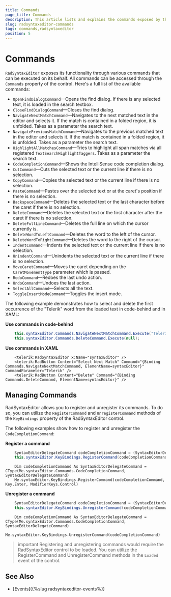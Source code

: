 ```yaml
---
title: Commands
page_title: Commands
description: This article lists and explains the commands exposed by the RadSyntaxEditor control.
slug: radsyntaxeditor-commands
tags: commands,radsyntaxeditor
position: 5
---
```


# Commands

`RadSyntaxEditor` exposes its functionality through various commands that can be executed on its behalf. All commands can be accessed through the `Commands` property of the control. Here's a full list of the available commands:

* `OpenFindDialogCommand`&mdash;Opens the find dialog. If there is any selected text, it is loaded in the search textbox.
* `CloseFindDialogCommand`&mdash;Closes the find dialog.
* `NavigateNextMatchCommand`&mdash;Navigates to the next matched text in the editor and selects it. If the match is contained in a folded region, it is unfolded. Takes as a parameter the search text.
* `NavigatePreviousMatchCommand`&mdash;Navigates to the previous matched text in the editor and selects it. If the match is contained in a folded region, it is unfolded. Takes as a parameter the search text.
* `HighlightAllMatchesCommand`&mdash;Tries to highlight all span matches via all registered `TextSearchHighlightTaggers`. Takes as a parameter the search text.
* `CodeCompletionCommand`&mdash;Shows the IntelliSense code completion dialog.
* `CutCommand`&mdash;Cuts the selected text or the current line if there is no selection.
* `CopyCommand`&mdash;Copies the selected text or the current line if there is no selection.
* `PasteCommand`&mdash;Pastes over the selected text or at the caret's position if there is no selection.
* `BackspaceCommand`&mdash;Deletes the selected text or the last character before the caret if there is no selection.
* `DeleteCommand`&mdash;Deletes the selected text or the first character after the caret if there is no selection.
* `DeleteFullLineCommand`&mdash;Deletes the full line on which the cursor currently is.
* `DeleteWordToLeftCommand`&mdash;Deletes the word to the left of the cursor.
* `DeleteWordToRightCommand`&mdash;Deletes the word to the right of the cursor.
* `IndentCommand`&mdash;Indents the selected text or the current line if there is no selection.
* `UnindentCommand`&mdash;Unindents the selected text or the current line if there is no selection.
* `MoveCaretCommand`&mdash;Moves the caret depending on the `CaretMovementType` parameter which is passed.
* `RedoCommand`&mdash;Redoes the last undo action.
* `UndoCommand`&mdash;Undoes the last action.
* `SelectAllCommand`&mdash;Selects all the text.
* `ToggleInsertModeCommand`&mdash;Toggles the insert mode.

The following example demonstrates how to select and delete the first occurrence of the "Telerik" word from the loaded text in code-behind and in XAML:

__Use commands in code-behind__
```C#
    this.syntaxEditor.Commands.NavigateNextMatchCommand.Execute("Telerik");
    this.syntaxEditor.Commands.DeleteCommand.Execute(null);
```

__Use commands in XAML__
```XAML
    <telerik:RadSyntaxEditor x:Name="syntaxEditor" />
    <telerik:RadButton Content="Select Next Match" Command="{Binding Commands.NavigateNextMatchCommand, ElementName=syntaxEditor}" CommandParameter="Telerik" />
    <telerik:RadButton Content="Delete" Command="{Binding Commands.DeleteCommand, ElementName=syntaxEditor}" />
```

## Managing Commands

RadSyntaxEditor allows you to register and unregister its commands. To do so, you can utilize the `RegisterCommand` and `UnregisterCommand` methods of the `KeyBindings` property of the RadSyntaxEditor control.

The following examples show how to register and unregister the `CodeCompletionCommand`:

__Register a command__
```C#
    SyntaxEditorDelegateCommand codeCompletionCommand = (SyntaxEditorDelegateCommand)this.syntaxEditor.Commands.CodeCompletionCommand;
    this.syntaxEditor.KeyBindings.RegisterCommand(codeCompletionCommand, Key.Enter, ModifierKeys.Control);
```
```VB.NET
    Dim codeCompletionCommand As SyntaxEditorDelegateCommand = CType(Me.syntaxEditor.Commands.CodeCompletionCommand, SyntaxEditorDelegateCommand)
    Me.syntaxEditor.KeyBindings.RegisterCommand(codeCompletionCommand, Key.Enter, ModifierKeys.Control)
```

__Unregister a command__
```C#
    SyntaxEditorDelegateCommand codeCompletionCommand = (SyntaxEditorDelegateCommand)this.syntaxEditor.Commands.CodeCompletionCommand;
    this.syntaxEditor.KeyBindings.UnregisterCommand(codeCompletionCommand);
```
```VB.NET
    Dim codeCompletionCommand As SyntaxEditorDelegateCommand = CType(Me.syntaxEditor.Commands.CodeCompletionCommand, SyntaxEditorDelegateCommand)
    Me.syntaxEditor.KeyBindings.UnregisterCommand(codeCompletionCommand)
```

>important Registering and unregistering commands would require the RadSyntaxEditor control to be loaded. You can utilize the RegisterCommand and UnregisterCommand methods in the `Loaded` event of the control.

## See Also

* [Events]({%slug radsyntaxeditor-events%})
